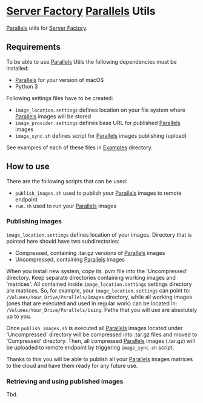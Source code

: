 # [Server Factory](https://github.com/milos85vasic/Server-Factory) [Parallels](https://www.parallels.com/) Utils

[Parallels](https://www.parallels.com/) utils for [Server Factory](https://github.com/milos85vasic/Server-Factory).

## Requirements

To be able to use [Parallels](https://www.parallels.com/) Utils the following dependencies must be installed:

- [Parallels](https://www.parallels.com/) for your version of macOS
- Python 3

Following settings files have to be created:

- `image_location.settings` defines location on your file system where [Parallels](https://www.parallels.com/) images will be stored
- `image_provider.settings` defines base URL for published [Parallels](https://www.parallels.com/) images
- `image_sync.sh` defines script for [Parallels](https://www.parallels.com/) images publishing (upload)

See examples of each of these files in [Examples](./Examples) directory.

## How to use

There are the following scripts that can be used:

- `publish_images.sh` used to publish your [Parallels](https://www.parallels.com/) images to remote endpoint
- `run.sh` used to run your [Parallels](https://www.parallels.com/) images

### Publishing images

`image_location.settings` defines location of your images. Directory that is pointed here should have two 
subdirectories:

- Compressed, containing .tar.gz versions of [Parallels](https://www.parallels.com/) images
- Uncompressed, containing [Parallels](https://www.parallels.com/) images

When you install new system, copy its .pvm file into the 'Uncompressed' directory. Keep separate
directories containing working images and 'matrices'. All contained inside `image_location.settings`
settings directory are matrices. So, for example, your `image_location.settings` can point to:
`/Volumes/Your_Drive/Parallels/Images` directory, while all working images 
(ones that are executed and used in regular work) can be located in:
`/Volumes/Your_Drive/Parallels/Using`. Paths that you will use are absolutely up to you.

Once `publish_images.sh` is executed all [Parallels](https://www.parallels.com/) images located under 'Uncompressed' directory will be compressed into
.tar.gz files and moved to 'Compressed' directory. Then, all compressed [Parallels](https://www.parallels.com/) images (.tar.gz) will
be uploaded to remote endpoint by triggering `image_sync.sh` script.

Thanks to this you will be able to publish all your [Parallels](https://www.parallels.com/) images matrices 
to the cloud and have them ready for any future use.

### Retrieving and using published images

Tbd.
